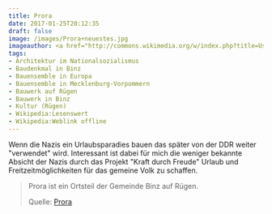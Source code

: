 ```yaml
---
title: Prora
date: 2017-01-25T20:12:35
draft: false
image: /images/Prora+neuestes.jpg
imageauthor: <a href="http://commons.wikimedia.org/w/index.php?title=User:Leuchtfeuer12&amp;action=edit&amp;redlink=1" class="new" title="User:Leuchtfeuer12 (page does not exist)">Leuchtfeuer12</a>
tags:
- Architektur im Nationalsozialismus
- Baudenkmal in Binz
- Bauensemble in Europa
- Bauensemble in Mecklenburg-Vorpommern
- Bauwerk auf Rügen
- Bauwerk in Binz
- Kultur (Rügen)
- Wikipedia:Lesenswert
- Wikipedia:Weblink offline
---
```


Wenn die Nazis ein Urlaubsparadies bauen das später von der DDR weiter
"verwendet" wird. Interessant ist dabei für mich die weniger bekannte
Absicht der Nazis durch das Projekt "Kraft durch Freude" Urlaub und
Freitzeitmöglichkeiten für das gemeine Volk zu schaffen.

> Prora ist ein Ortsteil der Gemeinde Binz auf Rügen.
>
> Quelle: [Prora](https://de.wikipedia.org/wiki/Prora)